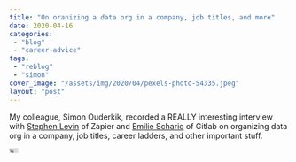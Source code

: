 ```yaml
---
title: "On oranizing a data org in a company, job titles, and more"
date: 2020-04-16
categories: 
 - "blog"
 - "career-advice"
tags: 
 - "reblog"
 - "simon"
cover_image: "/assets/img/2020/04/pexels-photo-54335.jpeg"
layout: "post"
---
```


My colleague, Simon Ouderkik, recorded a REALLY interesting interview with [Stephen Levin](https://www.stephenlevin.co/) of Zapier and [Emilie Schario](http://emilieschario.com/) of Gitlab on organizing data org in a company, job titles, career ladders, and other important stuff. 

<iframe width="16" height="9" src="https://www.youtube.com/embed/" frameborder="0" allow="accelerometer; autoplay; clipboard-write; encrypted-media; gyroscope; picture-in-picture; web-share" referrerpolicy="strict-origin-when-cross-origin" allowfullscreen></iframe>
